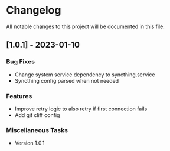 # Changelog

All notable changes to this project will be documented in this file.

## [1.0.1] - 2023-01-10

### Bug Fixes

- Change system service dependency to syncthing.service
- Syncthing config parsed when not needed

### Features

- Improve retry logic to also retry if first connection fails
- Add git cliff config

### Miscellaneous Tasks

- Version 1.0.1

<!-- generated by git-cliff -->
